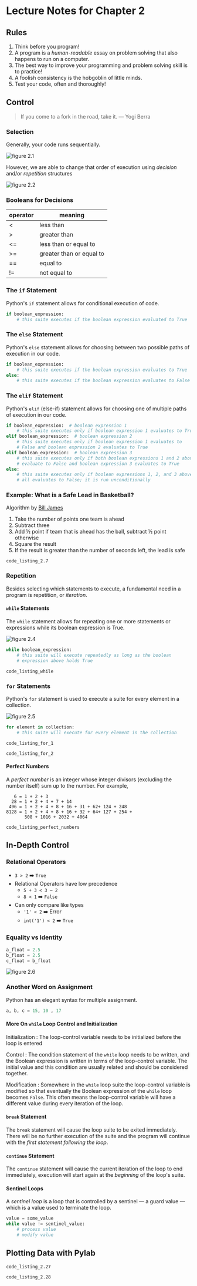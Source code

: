 # Lecture Notes for Chapter 2

## Rules

1. Think before you program!
1. A program is a _human-readable_ essay on problem solving that also happens to run on a computer.
1. The best way to improve your programming and problem solving skill is to practice!
1. A foolish consistency is the hobgoblin of little minds.
1. Test your code, often and thoroughly!

## Control

> If you come to a fork in the road, take it. &mdash; Yogi Berra

### Selection

Generally, your code runs sequentially.

![figure 2.1](figure-2.1.png)

However, we are able to change that order of execution using _decision_ and/or _repetition_ structures

![figure 2.2](figure-2.2.png)

### Booleans for Decisions

operator | meaning
-------- | -------
< | less than
\> | greater than
<= | less than or equal to
\>= | greater than or equal to
== | equal to
!= | not equal to

### The `if` Statement

Python's `if` statement allows for conditional execution of code.

```python
if boolean_expression:
    # this suite executes if the boolean expression evaluated to True
```

### The `else` Statement

Python's `else` statement allows for choosing between two possible paths of execution in our code.

```python
if boolean_expression:
    # this suite executes if the boolean expression evaluates to True
else:
    # this suite executes if the boolean expression evaluates to False
```

### The `elif` Statement

Python's `elif` (else-if) statement allows for choosing one of multiple paths of execution in our code.

```python
if boolean_expression:  # boolean expression 1
    # this suite executes only if boolean expression 1 evaluates to True
elif boolean_expression:  # boolean expression 2
    # this suite executes only if boolean expression 1 evaluates to
    # False and boolean expression 2 evaluates to True
elif boolean_expression:  # boolean expression 3
    # this suite executes only if both boolean expressions 1 and 2 above
    # evaluate to False and boolean expression 3 evaluates to True
else:
    # this suite executes only if boolean expressions 1, 2, and 3 above
    # all evaluates to False; it is run unconditionally
```

### Example: What is a Safe Lead in Basketball?

Algorithm by [Bill James](https://www.basketballcoachweekly.net/basketball-coaching/in-game-strategy/bill-jamess-safe-lead-formula/)

1. Take the number of points one team is ahead
1. Subtract three
1. Add ½ point if team that is ahead has the ball, subtract ½ point otherwise
1. Square the result
1. If the result is greater than the number of seconds left, the lead is safe

`code_listing_2.7`

### Repetition

Besides selecting which statements to execute, a fundamental need in a program is repetition, or _iteration_.

#### `while` Statements

The `while` statement allows for repeating one or more statements or expressions while its boolean expression is True.

![figure 2.4](figure-2.4.png)

```python
while boolean_expression:
    # this suite will execute repeatedly as long as the boolean
    # expression above holds True
```

`code_listing_while`

### `for` Statements

Python's `for` statement is used to execute a suite for every element in a collection.

![figure 2.5](figure-2.5.png)

```python
for element in collection:
    # this suite will execute for every element in the collection
```

`code_listing_for_1`

`code_listing_for_2`

#### Perfect Numbers

A _perfect number_ is an integer whose integer divisors (excluding the number itself) sum up to the number. For example,

```text
   6 = 1 + 2 + 3
  28 = 1 + 2 + 4 + 7 + 14
 496 = 1 + 2 + 4 + 8 + 16 + 31 + 62+ 124 + 248
8128 = 1 + 2 + 4 + 8 + 16 + 32 + 64+ 127 + 254 +
       508 + 1016 + 2032 + 4064
```

`code_listing_perfect_numbers`

## In-Depth Control

### Relational Operators

- `3 > 2` ➡️ `True`
- Relational Operators have low precedence
  - `5 + 3 < 3 – 2`
  - `8 < 1` ➡️ `False`
- Can only compare like types
  - `'1' < 2` ➡️ Error
  - `int('1') < 2` ➡️ `True`

### Equality vs Identity

```python
a_float = 2.5
b_float = 2.5
c_float = b_float
```

![figure 2.6](figure-2.6.png)

### Another Word on Assignment

Python has an elegant syntax for multiple assignment.

```python
a, b, c = 15, 10 , 17
```

#### More On `while` Loop Control and Initialization

Initialization
: The loop-control variable needs to be initialized before the loop is entered

Control
: The condition statement of the `while` loop needs to be written, and the Boolean expression is written in terms of the loop-control variable. The initial value and this condition are usually related and should be considered together.

Modification
: Somewhere in the `while` loop suite the loop-control variable is modified so that eventually the Boolean expression of the `while` loop becomes `False`. This often means the loop-control variable will have a different value during every iteration of the loop.

#### `break` Statement

The `break` statement will cause the loop suite to be exited immediately. There will be no further execution of the suite and the program will continue with the _first statement following the loop_.

#### `continue` Statement

The `continue` statement will cause the current iteration of the loop to end immediately, execution will start again at the _beginning_ of the loop's suite.

#### Sentinel Loops

A _sentinel loop_ is a loop that is controlled by a sentinel &mdash; a guard value &mdash; which is a value used to terminate the loop.

```python
value = some_value
while value != sentinel_value:
    # process value
    # modify value
```

## Plotting Data with Pylab

`code_listing_2.27`

`code_listing_2.28`
